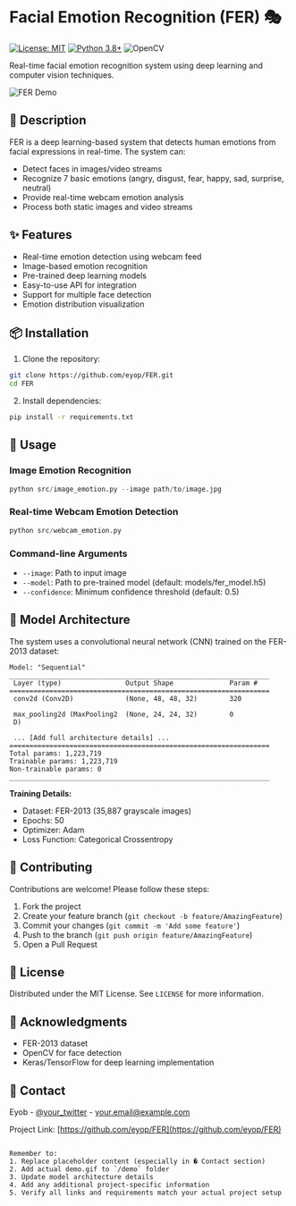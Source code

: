
# Facial Emotion Recognition (FER) 🎭

[![License: MIT](https://img.shields.io/badge/License-MIT-yellow.svg)](https://opensource.org/licenses/MIT)
[![Python 3.8+](https://img.shields.io/badge/python-3.8+-blue.svg)](https://www.python.org/downloads/)
![OpenCV](https://img.shields.io/badge/OpenCV-4.x-green)

Real-time facial emotion recognition system using deep learning and computer vision techniques.

![FER Demo](demo/demo.gif)

## 📖 Description

FER is a deep learning-based system that detects human emotions from facial expressions in real-time. The system can:
- Detect faces in images/video streams
- Recognize 7 basic emotions (angry, disgust, fear, happy, sad, surprise, neutral)
- Provide real-time webcam emotion analysis
- Process both static images and video streams

## ✨ Features

- Real-time emotion detection using webcam feed
- Image-based emotion recognition
- Pre-trained deep learning models
- Easy-to-use API for integration
- Support for multiple face detection
- Emotion distribution visualization

## 📦 Installation

1. Clone the repository:
```bash
git clone https://github.com/eyop/FER.git
cd FER
```

2. Install dependencies:
```bash
pip install -r requirements.txt
```

## 🚀 Usage

### Image Emotion Recognition
```python
python src/image_emotion.py --image path/to/image.jpg
```

### Real-time Webcam Emotion Detection
```python
python src/webcam_emotion.py
```

### Command-line Arguments
- `--image`: Path to input image
- `--model`: Path to pre-trained model (default: models/fer_model.h5)
- `--confidence`: Minimum confidence threshold (default: 0.5)

## 🧠 Model Architecture

The system uses a convolutional neural network (CNN) trained on the FER-2013 dataset:
```
Model: "Sequential"
_________________________________________________________________
 Layer (type)                Output Shape              Param #   
=================================================================
 conv2d (Conv2D)             (None, 48, 48, 32)        320       
                                                                 
 max_pooling2d (MaxPooling2  (None, 24, 24, 32)        0         
 D)                                                              
                                                                 
 ... [Add full architecture details] ...
=================================================================
Total params: 1,223,719
Trainable params: 1,223,719
Non-trainable params: 0
_________________________________________________________________
```

**Training Details:**
- Dataset: FER-2013 (35,887 grayscale images)
- Epochs: 50
- Optimizer: Adam
- Loss Function: Categorical Crossentropy

## 🤝 Contributing

Contributions are welcome! Please follow these steps:
1. Fork the project
2. Create your feature branch (`git checkout -b feature/AmazingFeature`)
3. Commit your changes (`git commit -m 'Add some feature'`)
4. Push to the branch (`git push origin feature/AmazingFeature`)
5. Open a Pull Request

## 📄 License

Distributed under the MIT License. See `LICENSE` for more information.

## 🙏 Acknowledgments

- FER-2013 dataset
- OpenCV for face detection
- Keras/TensorFlow for deep learning implementation

## 📧 Contact

Eyob - [@your_twitter](https://twitter.com/your_handle) - your.email@example.com

Project Link: [https://github.com/eyop/FER](https://github.com/eyop/FER)
```

Remember to:
1. Replace placeholder content (especially in � Contact section)
2. Add actual demo.gif to `/demo` folder
3. Update model architecture details
4. Add any additional project-specific information
5. Verify all links and requirements match your actual project setup
